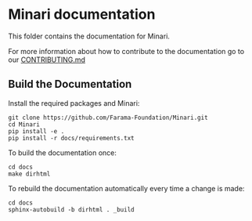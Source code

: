 # Minari documentation

This folder contains the documentation for Minari.

For more information about how to contribute to the documentation go to our [CONTRIBUTING.md](https://github.com/Farama-Foundation/Celshast/blob/main/CONTRIBUTING.md)

## Build the Documentation

Install the required packages and Minari:

```
git clone https://github.com/Farama-Foundation/Minari.git
cd Minari
pip install -e .
pip install -r docs/requirements.txt
```

To build the documentation once:

```
cd docs
make dirhtml
```

To rebuild the documentation automatically every time a change is made:

```
cd docs
sphinx-autobuild -b dirhtml . _build
```
